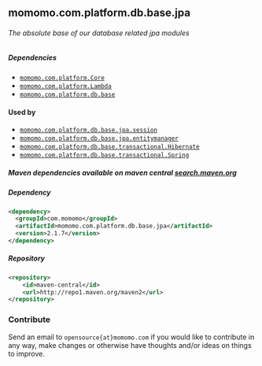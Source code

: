 <!---
-->

## momomo.com.platform.db.base.jpa

###### The absolute base of our database related jpa modules

##### Dependencies 
* [`momomo.com.platform.Core`](https://github.com/momomo/momomo.com.platform.Core) 
* [`momomo.com.platform.Lambda`](https://github.com/momomo/momomo.com.platform.Lambda)
* [`momomo.com.platform.db.base`](https://github.com/momomo/momomo.com.platform.db.base)

#### Used by
* [`momomo.com.platform.db.base.jpa.session`](https://github.com/momomo/momomo.com.platform.db.base.jpa.session)
* [`momomo.com.platform.db.base.jpa.entitymanager`](https://github.com/momomo/momomo.com.platform.db.base.jpa.entitymanager)
* [`momomo.com.platform.db.base.transactional.Hibernate`](https://github.com/momomo/momomo.com.platform.db.transactional.Hibernate) 
* [`momomo.com.platform.db.base.transactional.Spring`](https://github.com/momomo/momomo.com.platform.db.transactional.Spring) 

##### Maven dependencies available on maven central [search.maven.org](https://search.maven.org/search?q=com.momomo)
##### Dependency   
```xml
<dependency>
  <groupId>com.momomo</groupId>
  <artifactId>momomo.com.platform.db.base.jpa</artifactId>
  <version>2.1.7</version>
</dependency>                                                      
```                         
##### Repository
```xml
<repository>
    <id>maven-central</id>
    <url>http://repo1.maven.org/maven2</url>
</repository>
```                                                                                                                          
### Contribute
Send an email to `opensource{at}momomo.com` if you would like to contribute in any way, make changes or otherwise have thoughts and/or ideas on things to improve.